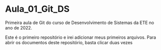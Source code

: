 # Aula_01_Git_DS
Primeira aula de Git do curso de Desenvolvimento de Sistemas da ETE no ano de 2022. 

Este é o primeiro repositório e irei adicionar meus primeiros arquivos.
Para abrir os documentos deste repositório, basta clicar duas vezes

